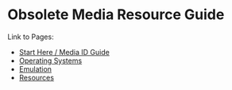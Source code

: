 <link rel="shortcut icon" type="image/x-icon" href="favicon.ico">

# Obsolete Media Resource Guide

Link to Pages:

* [Start Here / Media ID Guide](https://frannietrempe.github.io/Obsolete-Removable-Media-Guide/pages/start_here_media_ID.html)
* [Operating Systems](https://frannietrempe.github.io/Obsolete-Removable-Media-Guide/pages/operating_systems.html)
* [Emulation](https://frannietrempe.github.io/Obsolete-Removable-Media-Guide/pages/emulators.html)
* [Resources](https://frannietrempe.github.io/Obsolete-Removable-Media-Guide/pages/resources.html)
